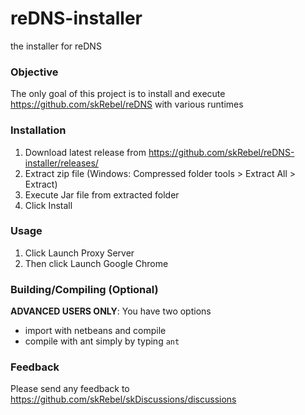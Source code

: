 # reDNS-installer
the installer for reDNS

### Objective
The only goal of this project is to install and execute https://github.com/skRebel/reDNS with various runtimes

### Installation
1. Download latest release from https://github.com/skRebel/reDNS-installer/releases/
2. Extract zip file (Windows: Compressed folder tools > Extract All > Extract)
3. Execute Jar file from extracted folder
4. Click Install

### Usage
1. Click Launch Proxy Server 
2. Then click Launch Google Chrome


### Building/Compiling (Optional)
**ADVANCED USERS ONLY**: You have two options
* import with netbeans and compile 
* compile with ant simply by typing `ant`

### Feedback
Please send any feedback to https://github.com/skRebel/skDiscussions/discussions
